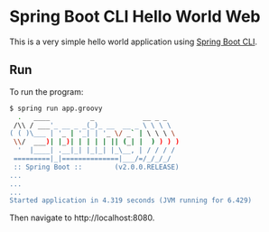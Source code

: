 # Spring Boot CLI Hello World Web

This is a very simple hello world application using [Spring Boot CLI](https://docs.spring.io/spring-boot/docs/current/reference/html/cli-using-the-cli.html).

## Run 

To run the program:

```bash
$ spring run app.groovy
  .   ____          _            __ _ _
 /\\ / ___'_ __ _ _(_)_ __  __ _ \ \ \ \
( ( )\___ | '_ | '_| | '_ \/ _` | \ \ \ \
 \\/  ___)| |_)| | | | | || (_| |  ) ) ) )
  '  |____| .__|_| |_|_| |_\__, | / / / /
 =========|_|==============|___/=/_/_/_/
 :: Spring Boot ::        (v2.0.0.RELEASE)
...
...
...
Started application in 4.319 seconds (JVM running for 6.429)
```

Then navigate to http://localhost:8080.
